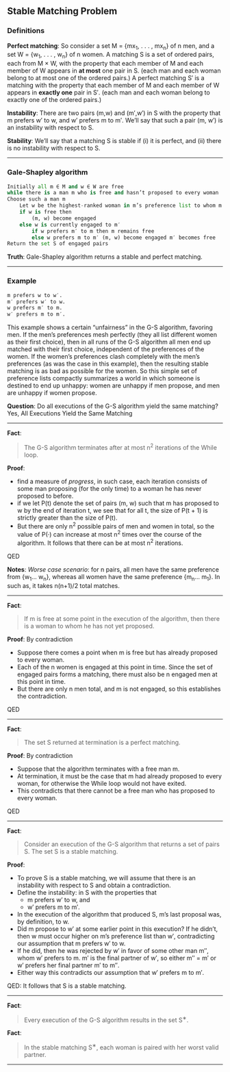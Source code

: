 ## Stable Matching Problem
### Definitions
__Perfect matching__: So consider a set M = {mx<sub>1</sub>, . . . , mx<sub>n</sub>} of n men, and a set W = {w<sub>1</sub>, . . . , w<sub>n</sub>} of n women. A matching S is a set of ordered pairs, each from M × W, with the property that each member of M and each member of W appears in __at most__ one pair in S. (each man and each woman belong to at most one of the ordered pairs.) A perfect matching S′ is a matching with the property that each member of M and each member of W appears in __exactly one__ pair in S′. (each man and each woman belong to exactly one of the ordered pairs.)

__Instability__: There are two pairs (m,w) and (m′,w′) in S with the property that m prefers w′ to w, and w′ prefers m to m′. We’ll say that such a pair (m, w′) is an instability with respect to S.

__Stability__:  We’ll say that a matching S is stable if (i) it is perfect, and (ii) there is no instability with respect to S.

- - -
### Gale-Shapley algorithm
```python
Initially all m ∈ M and w ∈ W are free
while there is a man m who is free and hasn’t proposed to every woman
Choose such a man m
	Let w be the highest-ranked woman in m’s preference list to whom m has not yet proposed
	if w is free then
		(m, w) become engaged
	else w is currently engaged to m′
		if w prefers m′ to m then m remains free
		else w prefers m to m′ (m, w) become engaged m′ becomes free
Return the set S of engaged pairs
```
__Truth__: Gale-Shapley algorithm returns a stable and perfect matching.

- - -
### Example
```python
m prefers w to w′.
m′ prefers w′ to w.
w prefers m′ to m.
w′ prefers m to m′.
```
This example shows a certain “unfairness” in the G-S algorithm, favoring men. If the men’s preferences mesh perfectly (they all list different women as their first choice), then in all runs of the G-S algorithm all men end up matched with their first choice, independent of the preferences of the women. If the women’s preferences clash completely with the men’s preferences (as was the case in this example), then the resulting stable matching is as bad as possible for the women. So this simple set of preference lists compactly summarizes a world in which someone is destined to end up unhappy: women are unhappy if men propose, and men are unhappy if women propose.

__Question__: Do all executions of the G-S algorithm yield the same matching? <br>
Yes, All Executions Yield the Same Matching

---
__Fact__:
> The G-S algorithm terminates after at most n<sup>2</sup> iterations of the While loop.

__Proof__:

- find a measure of _progress_, in such case, each iteration consists of some man proposing (for the only time) to a woman he has never proposed to before.
- if we let P(t) denote the set of pairs (m, w) such that m has proposed to w by the end of iteration t, we see that for all t, the size of P(t + 1) is strictly greater than the size of P(t).
- But there are only n<sup>2</sup> possible pairs of men and women in total, so the value of P(·) can increase at most n<sup>2</sup> times over the course of the algorithm. It follows that there can be at most n<sup>2</sup> iterations.

QED

__Notes__: _Worse case scenario_: for n pairs, all men have the same preference from {w<sub>1</sub>... w<sub>n</sub>},  whereas all women have the same preference {m<sub>n</sub>... m<sub>1</sub>}. In such as, it takes n(n+1)/2 total matches.

---
__Fact__:
> If m is free at some point in the execution of the algorithm, then there is a woman to whom he has not yet proposed.

__Proof__: By contradiction

- Suppose there comes a point when m is free but has already proposed to every woman.
- Each of the n women is engaged at this point in time. Since the set of engaged pairs forms a matching, there must also be n engaged men at this point in time.
- But there are only n men total, and m is not engaged, so this establishes the contradiction.

QED

---
__Fact__:
> The set S returned at termination is a perfect matching.

__Proof__: By contradiction

- Suppose that the algorithm terminates with a free man m.
- At termination, it must be the case that m had already proposed to every woman, for otherwise the While loop would not have exited.
- This contradicts that there cannot be a free man who has proposed to every woman.

QED

---
__Fact__:
> Consider an execution of the G-S algorithm that returns a set of pairs S. The set S is a stable matching.

__Proof__:

- To prove S is a stable matching, we will assume that there is an instability with respect to S and obtain a contradiction.
- Define the instability: in S with the properties that
	- m prefers w′ to w, and
	- w′ prefers m to m′.
- In the execution of the algorithm that produced S, m’s last proposal was, by definition, to w.
- Did m propose to w′ at some earlier point in this execution?  If he didn’t, then w must occur higher on m’s preference list than w′, contradicting our assumption that m prefers w′ to w.
- If he did, then he was rejected by w′ in favor of some other man m′′, whom w′ prefers to m. m′ is the final partner of w′, so either m′′ = m′ or w′ prefers her final partner m′ to m′′.
- Either way this contradicts our assumption that w′ prefers m to m′.

QED: It follows that S is a stable matching.

---
__Fact__:
> Every execution of the G-S algorithm results in the set S<sup>∗</sup>.

__Fact__:
> In the stable matching S<sup>∗</sup>, each woman is paired with her worst valid partner.

- - -
